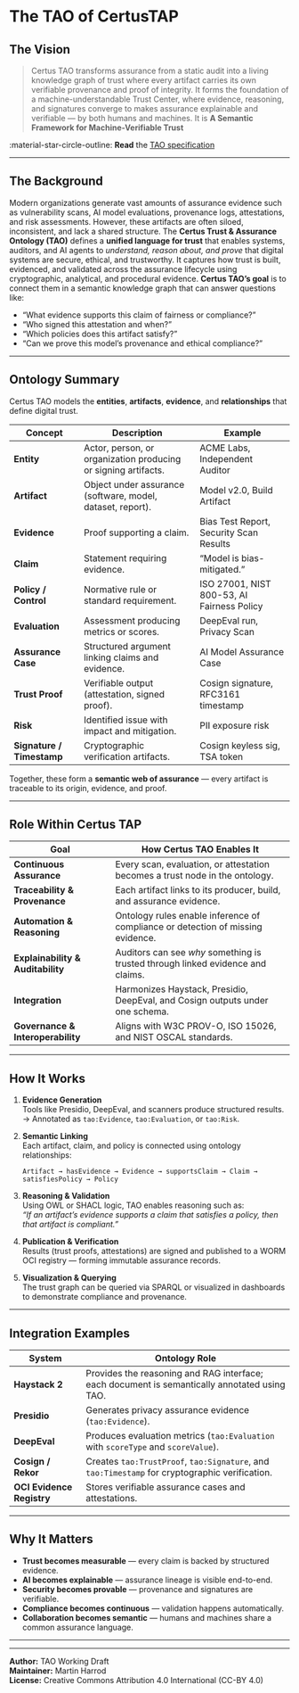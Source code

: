 # The TAO of CertusTAP

## The Vision

> Certus TAO transforms assurance from a static audit into a living knowledge graph of trust where 
> every artifact carries its own verifiable provenance and proof of integrity.
> It forms the foundation of a machine-understandable Trust Center, where 
> evidence, reasoning, and signatures converge to makes assurance
> explainable and verifiable — by both humans and machines.
> It is **A Semantic Framework for Machine-Verifiable Trust** 

:material-star-circle-outline: **Read** the [TAO specification](../ontology/tao.md)

---

## The Background

Modern organizations generate vast amounts of assurance evidence such as vulnerability scans, AI model evaluations, provenance logs, attestations, and risk assessments. However, these artifacts are often siloed, inconsistent, and lack a shared structure. The **Certus Trust & Assurance Ontology (TAO)** defines a **unified language for trust** that enables systems, auditors, and AI agents to *understand, reason about, and prove* that digital systems are secure, ethical, and trustworthy. It captures how trust is built, evidenced, and validated across the assurance lifecycle using cryptographic, analytical, and procedural evidence. **Certus TAO’s goal** is to connect them in a semantic knowledge graph that can answer questions like:

- “What evidence supports this claim of fairness or compliance?”  
- “Who signed this attestation and when?”  
- “Which policies does this artifact satisfy?”  
- “Can we prove this model’s provenance and ethical compliance?”

---

## Ontology Summary

Certus TAO models the **entities**, **artifacts**, **evidence**, and **relationships** that define digital trust.

| Concept | Description | Example |
|----------|--------------|----------|
| **Entity** | Actor, person, or organization producing or signing artifacts. | ACME Labs, Independent Auditor |
| **Artifact** | Object under assurance (software, model, dataset, report). | Model v2.0, Build Artifact |
| **Evidence** | Proof supporting a claim. | Bias Test Report, Security Scan Results |
| **Claim** | Statement requiring evidence. | “Model is bias-mitigated.” |
| **Policy / Control** | Normative rule or standard requirement. | ISO 27001, NIST 800-53, AI Fairness Policy |
| **Evaluation** | Assessment producing metrics or scores. | DeepEval run, Privacy Scan |
| **Assurance Case** | Structured argument linking claims and evidence. | AI Model Assurance Case |
| **Trust Proof** | Verifiable output (attestation, signed proof). | Cosign signature, RFC3161 timestamp |
| **Risk** | Identified issue with impact and mitigation. | PII exposure risk |
| **Signature / Timestamp** | Cryptographic verification artifacts. | Cosign keyless sig, TSA token |

Together, these form a **semantic web of assurance** — every artifact is traceable to its origin, evidence, and proof.

---

## Role Within Certus TAP

| Goal | How Certus TAO Enables It |
|------|--------------------|
| **Continuous Assurance** | Every scan, evaluation, or attestation becomes a trust node in the ontology. |
| **Traceability & Provenance** | Each artifact links to its producer, build, and assurance evidence. |
| **Automation & Reasoning** | Ontology rules enable inference of compliance or detection of missing evidence. |
| **Explainability & Auditability** | Auditors can see *why* something is trusted through linked evidence and claims. |
| **Integration** | Harmonizes Haystack, Presidio, DeepEval, and Cosign outputs under one schema. |
| **Governance & Interoperability** | Aligns with W3C PROV-O, ISO 15026, and NIST OSCAL standards. |

---

## How It Works

1. **Evidence Generation**  
   Tools like Presidio, DeepEval, and scanners produce structured results.  
   → Annotated as `tao:Evidence`, `tao:Evaluation`, or `tao:Risk`.

2. **Semantic Linking**  
   Each artifact, claim, and policy is connected using ontology relationships:

   ```
   Artifact → hasEvidence → Evidence → supportsClaim → Claim → satisfiesPolicy → Policy
   ```

3. **Reasoning & Validation**  
   Using OWL or SHACL logic, TAO enables reasoning such as:  
   *“If an artifact’s evidence supports a claim that satisfies a policy, then that artifact is compliant.”*

4. **Publication & Verification**  
   Results (trust proofs, attestations) are signed and published to a WORM OCI registry — forming immutable assurance records.

5. **Visualization & Querying**  
   The trust graph can be queried via SPARQL or visualized in dashboards to demonstrate compliance and provenance.

---

## Integration Examples

| System | Ontology Role |
|---------|----------------|
| **Haystack 2** | Provides the reasoning and RAG interface; each document is semantically annotated using TAO. |
| **Presidio** | Generates privacy assurance evidence (`tao:Evidence`). |
| **DeepEval** | Produces evaluation metrics (`tao:Evaluation` with `scoreType` and `scoreValue`). |
| **Cosign / Rekor** | Creates `tao:TrustProof`, `tao:Signature`, and `tao:Timestamp` for cryptographic verification. |
| **OCI Evidence Registry** | Stores verifiable assurance cases and attestations. |

---

## Why It Matters

- **Trust becomes measurable** — every claim is backed by structured evidence.  
- **AI becomes explainable** — assurance lineage is visible end-to-end.  
- **Security becomes provable** — provenance and signatures are verifiable.  
- **Compliance becomes continuous** — validation happens automatically.  
- **Collaboration becomes semantic** — humans and machines share a common assurance language.

---



---

**Author:** TAO Working Draft  
**Maintainer:** Martin Harrod  
**License:** Creative Commons Attribution 4.0 International (CC-BY 4.0)  
